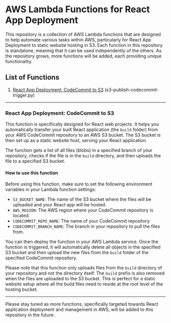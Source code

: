 # AWS Lambda Functions for React App Deployment

This repository is a collection of AWS Lambda functions that are designed to help automate various tasks within AWS, particularly for React App Deployment to static website hosting in S3. Each function in this repository is standalone, meaning that it can be used independently of the others. As the repository grows, more functions will be added, each providing unique functionality.

## List of Functions

1. [React App Deployment: CodeCommit to S3](#react-app-deployment-codecommit-to-s3)  (s3-publish-codecommit-trigger.py)

---

### React App Deployment: CodeCommit to S3

This function is specifically designed for React web projects. It helps you automatically transfer your built React application (the `build` folder) from your AWS CodeCommit repository to an AWS S3 bucket. The S3 bucket is then set up as a static website host, serving your React application.

The function gets a list of all files (blobs) in a specified branch of your repository, checks if the file is in the `build` directory, and then uploads the file to a specified S3 bucket.

#### How to use this function

Before using this function, make sure to set the following environment variables in your Lambda function settings:

- `S3_BUCKET_NAME`: The name of the S3 bucket where the files will be uploaded and your React app will be hosted.
- `AWS_REGION`: The AWS region where your CodeCommit repository is located.
- `CODECOMMIT_REPO_NAME`: The name of your CodeCommit repository.
- `CODECOMMIT_BRANCH_NAME`: The branch in your repository to pull the files from.

You can then deploy the function in your AWS Lambda service. Once the function is triggered, it will automatically delete all objects in the specified S3 bucket and then upload the new files from the `build` folder of the specified CodeCommit repository.

Please note that this function only uploads files from the `build` directory of your repository and not the directory itself. The `build` prefix is also removed when the files are uploaded to the S3 bucket. This is perfect for a static website setup where all the build files need to reside at the root level of the hosting bucket.

---

Please stay tuned as more functions, specifically targeted towards React application deployment and management in AWS, will be added to this repository in the future.
